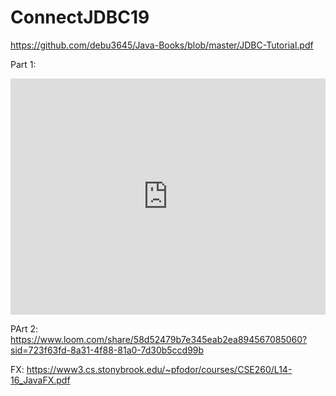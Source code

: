 # ConnectJDBC19

https://github.com/debu3645/Java-Books/blob/master/JDBC-Tutorial.pdf

Part 1:

<div style="position: relative; padding-bottom: 75%; height: 0;"><iframe src="https://www.loom.com/embed/421bf85954494c95b6a281925a0ddfd4?sid=2c845d9a-9107-40c0-bff5-eecae174b344" frameborder="0" webkitallowfullscreen mozallowfullscreen allowfullscreen style="position: absolute; top: 0; left: 0; width: 100%; height: 100%;"></iframe></div>

PArt 2:
https://www.loom.com/share/58d52479b7e345eab2ea894567085060?sid=723f63fd-8a31-4f88-81a0-7d30b5ccd99b

FX:
https://www3.cs.stonybrook.edu/~pfodor/courses/CSE260/L14-16_JavaFX.pdf
